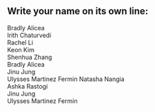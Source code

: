 ## Write your name on its own line:   
Bradly Alicea   
Irith Chaturvedi   
Rachel Li    
Keon Kim    
Shenhua Zhang   
Bradly Alicea         
Jinu Jung    
Ulysses Martinez Fermin
Natasha Nangia    
Ashka Rastogi    
Jinu Jung      
Ulysses Martinez Fermin     
